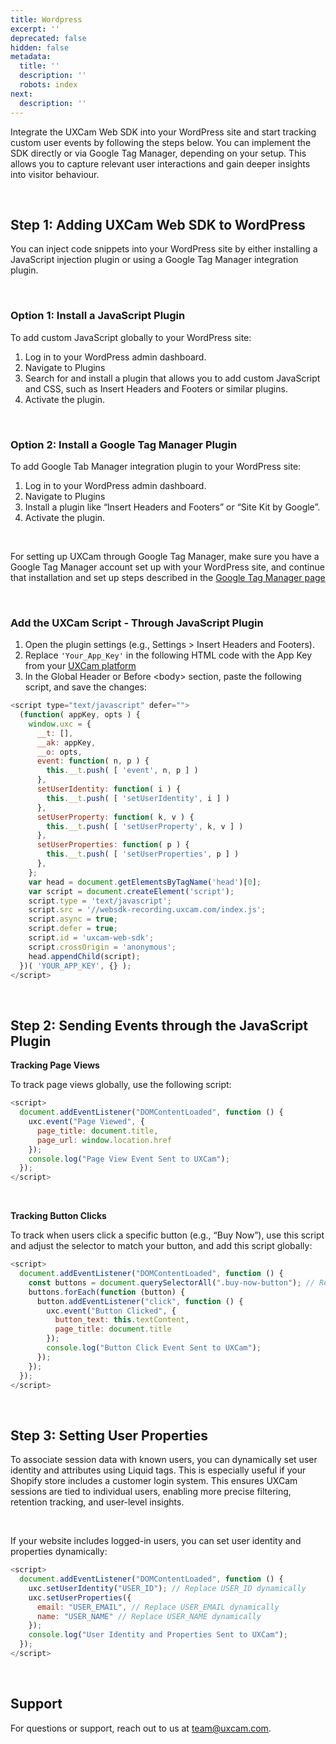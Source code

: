 ```yaml
---
title: Wordpress
excerpt: ''
deprecated: false
hidden: false
metadata:
  title: ''
  description: ''
  robots: index
next:
  description: ''
---
```

Integrate the UXCam Web SDK into your WordPress site and start tracking custom user events by following the steps below. You can implement the SDK directly or via Google Tag Manager, depending on your setup. This allows you to capture relevant user interactions and gain deeper insights into visitor behaviour.

<br />

## Step 1: Adding UXCam Web SDK to WordPress

You can inject code snippets into your WordPress site by either installing a JavaScript injection plugin or using a Google Tag Manager integration plugin.

<br />

### Option 1: Install a JavaScript Plugin

To add custom JavaScript globally to your WordPress site:

1. Log in to your WordPress admin dashboard.
2. Navigate to Plugins
3. Search for and install a plugin that allows you to add custom JavaScript and CSS, such as Insert Headers and Footers or similar plugins.
4. Activate the plugin.

<br />

### Option 2: Install a Google Tag Manager Plugin

To add Google Tab Manager integration plugin to your WordPress site:

1. Log in to your WordPress admin dashboard.
2. Navigate to Plugins
3. Install a plugin like “Insert Headers and Footers” or “Site Kit by Google”.
4. Activate the plugin.

<br />

<GitHubCallout type="note">For setting up UXCam through Google Tag Manager, make sure you have a Google Tag Manager account set up with your WordPress site, and continue that installation and set up steps described in the [Google Tag Manager page](https://developer.uxcam.com/v2.0-draft/update/docs/google-tag-manager) </GitHubCallout>

<br />

### Add the UXCam Script - Through JavaScript Plugin

1. Open the plugin settings (e.g., Settings > Insert Headers and Footers).
2. Replace `'Your_App_Key'` in the following HTML code with the App Key from your [UXCam platform](https://app.uxcam.com/integration)
3. In the Global Header or Before \<body> section, paste the following script, and save the changes:

```javascript
<script type="text/javascript" defer="">
  (function( appKey, opts ) {
    window.uxc = {
      __t: [],
      __ak: appKey,
      __o: opts,
      event: function( n, p ) {
        this.__t.push( [ 'event', n, p ] )
      },
      setUserIdentity: function( i ) {
        this.__t.push( [ 'setUserIdentity', i ] )
      },
      setUserProperty: function( k, v ) {
        this.__t.push( [ 'setUserProperty', k, v ] )
      },
      setUserProperties: function( p ) {
        this.__t.push( [ 'setUserProperties', p ] )
      },
    };
    var head = document.getElementsByTagName('head')[0];
    var script = document.createElement('script');
    script.type = 'text/javascript';
    script.src = '//websdk-recording.uxcam.com/index.js';
    script.async = true;
    script.defer = true;
    script.id = 'uxcam-web-sdk';
    script.crossOrigin = 'anonymous';
    head.appendChild(script);
  })( 'YOUR_APP_KEY', {} );
</script>
```

<br />

## Step 2: Sending Events through the JavaScript Plugin

**Tracking Page Views**

To track page views globally, use the following script:

```javascript
<script>
  document.addEventListener("DOMContentLoaded", function () {
    uxc.event("Page Viewed", {
      page_title: document.title,
      page_url: window.location.href
    });
    console.log("Page View Event Sent to UXCam");
  });
</script>
```

<br />

**Tracking Button Clicks**

To track when users click a specific button (e.g., “Buy Now”), use this script and adjust the selector to match your button, and add this script globally:

```javascript
<script>
  document.addEventListener("DOMContentLoaded", function () {
    const buttons = document.querySelectorAll(".buy-now-button"); // Replace with your button's actual class or ID
    buttons.forEach(function (button) {
      button.addEventListener("click", function () {
        uxc.event("Button Clicked", {
          button_text: this.textContent,
          page_title: document.title
        });
        console.log("Button Click Event Sent to UXCam");
      });
    });
  });
</script>
```

<br />

## Step 3: Setting User Properties

To associate session data with known users, you can dynamically set user identity and attributes using Liquid tags. This is especially useful if your Shopify store includes a customer login system. This ensures UXCam sessions are tied to individual users, enabling more precise filtering, retention tracking, and user-level insights.

<br />

If your website includes logged-in users, you can set user identity and properties dynamically:

```javascript
<script>
  document.addEventListener("DOMContentLoaded", function () {
    uxc.setUserIdentity("USER_ID"); // Replace USER_ID dynamically 
    uxc.setUserProperties({
      email: "USER_EMAIL", // Replace USER_EMAIL dynamically
      name: "USER_NAME" // Replace USER_NAME dynamically
    });
    console.log("User Identity and Properties Sent to UXCam");
  });
</script>
```

<br />

## Support

For questions or support, reach out to us at [team@uxcam.com](mailto:team@uxcam.com).